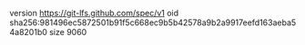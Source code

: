 version https://git-lfs.github.com/spec/v1
oid sha256:981496ec5872501b91f5c668ec9b5b42578a9b2a9917eefd163aeba54a8201b0
size 9060
